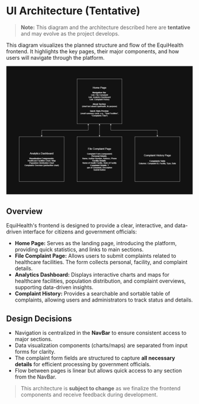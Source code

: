# UI Architecture (Tentative)

> **Note:** This diagram and the architecture described here are **tentative** and may evolve as the project develops.

This diagram visualizes the planned structure and flow of the EquiHealth frontend. It highlights the key pages, their major components, and how users will navigate through the platform.

![UI Architecture Diagram](images/ui-architecture-diagram.png)

## Overview

EquiHealth's frontend is designed to provide a clear, interactive, and data-driven interface for citizens and government officials:

- **Home Page:** Serves as the landing page, introducing the platform, providing quick statistics, and links to main sections.
- **File Complaint Page:** Allows users to submit complaints related to healthcare facilities. The form collects personal, facility, and complaint details.
- **Analytics Dashboard:** Displays interactive charts and maps for healthcare facilities, population distribution, and complaint overviews, supporting data-driven insights.
- **Complaint History:** Provides a searchable and sortable table of complaints, allowing users and administrators to track status and details.

## Design Decisions

- Navigation is centralized in the **NavBar** to ensure consistent access to major sections.
- Data visualization components (charts/maps) are separated from input forms for clarity.
- The complaint form fields are structured to capture **all necessary details** for efficient processing by government officials.
- Flow between pages is linear but allows quick access to any section from the NavBar.

> This architecture is **subject to change** as we finalize the frontend components and receive feedback during development.

